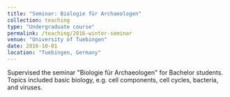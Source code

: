 ```yaml
---
title: "Seminar: Biologie für Archaeologen"
collection: teaching
type: "Undergraduate course"
permalink: /teaching/2016-winter-seminar
venue: "University of Tuebingen"
date: 2016-10-01
location: "Tuebingen, Germany"
---
```


Supervised the seminar "Biologie für Archaeologen" for Bachelor students. Topics included basic biology, e.g. cell components,
cell cycles, bacteria, and viruses.